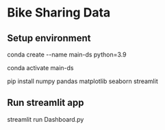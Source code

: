 # Bike Sharing Data 

## Setup environment
conda create --name main-ds python=3.9

conda activate main-ds

pip install numpy pandas matplotlib seaborn streamlit 

## Run streamlit app
streamlit run Dashboard.py
